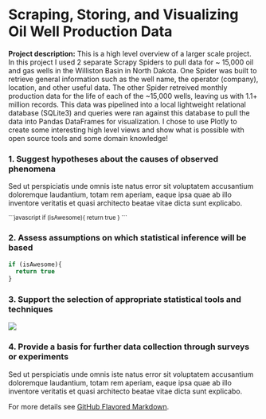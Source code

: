 # Scraping, Storing, and Visualizing Oil Well Production Data

**Project description:** This is a high level overview of a larger scale project. In this project I used 2 separate Scrapy Spiders to pull data for ~ 15,000 oil and gas wells in the Williston Basin in North Dakota. One Spider was built to retrieve general information such as the well name, the operator (company), location, and other useful data. The other Spider retreived monthly production data for the life of each of the ~15,000 wells, leaving us with 1.1+ million records. This data was pipelined into a local lightweight relational database (SQLite3) and queries were ran against this database to pull the data into Pandas DataFrames for visualization. I chose to use Plotly to create some interesting high level views and show what is possible with open source tools and some domain knowledge! 

### 1. Suggest hypotheses about the causes of observed phenomena

Sed ut perspiciatis unde omnis iste natus error sit voluptatem accusantium doloremque laudantium, totam rem aperiam, eaque ipsa quae ab illo inventore veritatis et quasi architecto beatae vitae dicta sunt explicabo. 

<sub>
```javascript
if (isAwesome){
  return true
}
```
</sub>

### 2. Assess assumptions on which statistical inference will be based

```javascript
if (isAwesome){
  return true
}
```

### 3. Support the selection of appropriate statistical tools and techniques

<img src="images/dummy_thumbnail.jpg?raw=true"/>

### 4. Provide a basis for further data collection through surveys or experiments

Sed ut perspiciatis unde omnis iste natus error sit voluptatem accusantium doloremque laudantium, totam rem aperiam, eaque ipsa quae ab illo inventore veritatis et quasi architecto beatae vitae dicta sunt explicabo. 

For more details see [GitHub Flavored Markdown](https://guides.github.com/features/mastering-markdown/).
